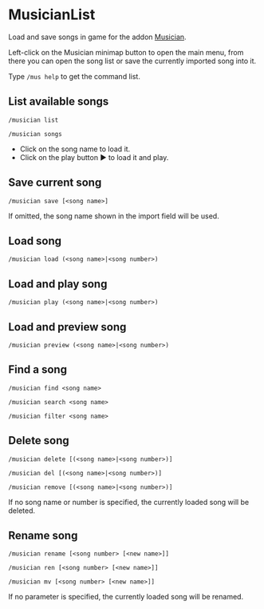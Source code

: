 MusicianList
============

Load and save songs in game for the addon [Musician](https://lenwe.info/musician).

Left-click on the Musician minimap button to open the main menu, from there you can open the song list or save the currently imported song into it.

Type `/mus help` to get the command list.

List available songs
--------------------
`/musician list`

`/musician songs`

* Click on the song name to load it.
* Click on the play button ► to load it and play.

Save current song
-----------------
`/musician save [<song name>]`

If omitted, the song name shown in the import field will be used.

Load song
----------
`/musician load (<song name>|<song number>)`

Load and play song
------------------
`/musician play (<song name>|<song number>)`

Load and preview song
---------------------
`/musician preview (<song name>|<song number>)`

Find a song
-----------
`/musician find <song name>`

`/musician search <song name>`

`/musician filter <song name>`

Delete song
-----------
`/musician delete [(<song name>|<song number>)]`

`/musician del [(<song name>|<song number>)]`

`/musician remove [(<song name>|<song number>)]`

If no song name or number is specified, the currently loaded song will be deleted.

Rename song
-----------
`/musician rename [<song number> [<new name>]]`

`/musician ren [<song number> [<new name>]]`

`/musician mv [<song number> [<new name>]]`

If no parameter is specified, the currently loaded song will be renamed.
